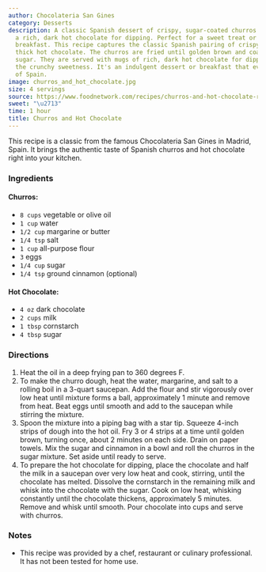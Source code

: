 ```yaml
---
author: Chocolateria San Gines
category: Desserts
description: A classic Spanish dessert of crispy, sugar-coated churros served with
  a rich, dark hot chocolate for dipping. Perfect for a sweet treat or a decadent
  breakfast. This recipe captures the classic Spanish pairing of crispy churros with
  thick hot chocolate. The churros are fried until golden brown and coated in cinnamon
  sugar. They are served with mugs of rich, dark hot chocolate for dipping to balance
  the crunchy sweetness. It's an indulgent dessert or breakfast that evokes the essence
  of Spain.
image: churros_and_hot_chocolate.jpg
size: 4 servings
source: https://www.foodnetwork.com/recipes/churros-and-hot-chocolate-recipe-1941131#reviewsTop
sweet: "\u2713"
time: 1 hour
title: Churros and Hot Chocolate
---
```

This recipe is a classic from the famous Chocolateria San Gines in Madrid, Spain. It brings the authentic taste of Spanish churros and hot chocolate right into your kitchen.

### Ingredients

#### Churros:

* `8 cups` vegetable or olive oil
* `1 cup` water
* `1/2 cup` margarine or butter
* `1/4 tsp` salt
* `1 cup` all-purpose flour
* `3` eggs
* `1/4 cup` sugar
* `1/4 tsp` ground cinnamon (optional)

#### Hot Chocolate:

* `4 oz` dark chocolate
* `2 cups` milk
* `1 tbsp` cornstarch
* `4 tbsp` sugar

### Directions

1. Heat the oil in a deep frying pan to 360 degrees F.
2. To make the churro dough, heat the water, margarine, and salt to a rolling boil in a 3-quart saucepan. Add the flour and stir vigorously over low heat until mixture forms a ball, approximately 1 minute and remove from heat. Beat eggs until smooth and add to the saucepan while stirring the mixture.
3. Spoon the mixture into a piping bag with a star tip. Squeeze 4-inch strips of dough into the hot oil. Fry 3 or 4 strips at a time until golden brown, turning once, about 2 minutes on each side. Drain on paper towels. Mix the sugar and cinnamon in a bowl and roll the churros in the sugar mixture. Set aside until ready to serve.
4. To prepare the hot chocolate for dipping, place the chocolate and half the milk in a saucepan over very low heat and cook, stirring, until the chocolate has melted. Dissolve the cornstarch in the remaining milk and whisk into the chocolate with the sugar. Cook on low heat, whisking constantly until the chocolate thickens, approximately 5 minutes. Remove and whisk until smooth. Pour chocolate into cups and serve with churros.

### Notes

- This recipe was provided by a chef, restaurant or culinary professional. It has not been tested for home use.